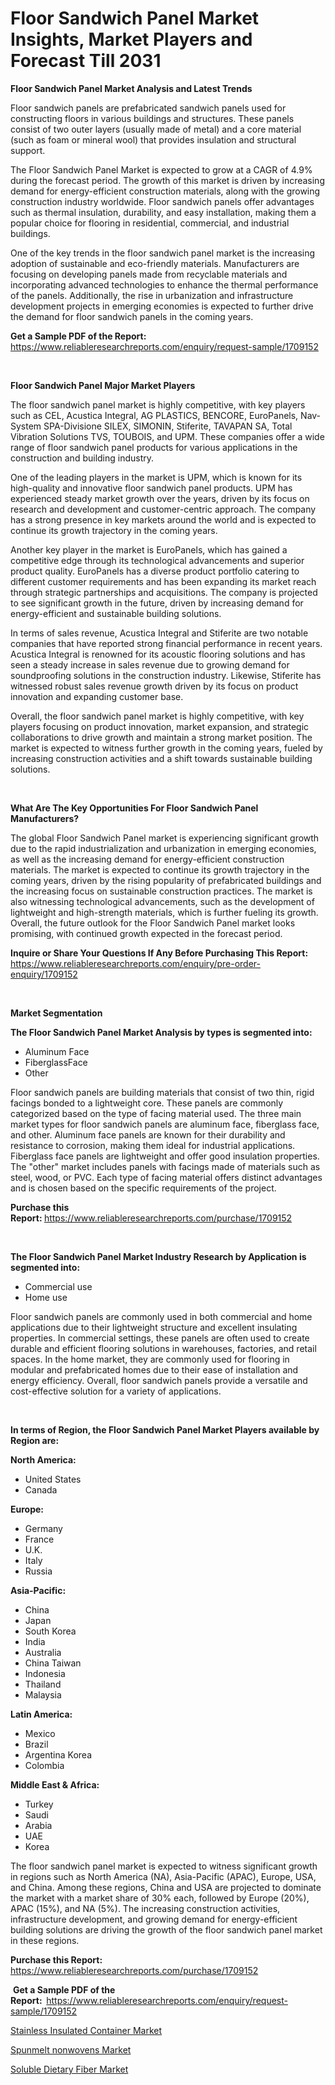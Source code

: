 <p><h1>Floor Sandwich Panel Market Insights, Market Players and Forecast Till 2031</h1></p><p><strong>Floor Sandwich Panel Market Analysis and Latest Trends</strong></p>
<p><p>Floor sandwich panels are prefabricated sandwich panels used for constructing floors in various buildings and structures. These panels consist of two outer layers (usually made of metal) and a core material (such as foam or mineral wool) that provides insulation and structural support.</p><p>The Floor Sandwich Panel Market is expected to grow at a CAGR of 4.9% during the forecast period. The growth of this market is driven by increasing demand for energy-efficient construction materials, along with the growing construction industry worldwide. Floor sandwich panels offer advantages such as thermal insulation, durability, and easy installation, making them a popular choice for flooring in residential, commercial, and industrial buildings.</p><p>One of the key trends in the floor sandwich panel market is the increasing adoption of sustainable and eco-friendly materials. Manufacturers are focusing on developing panels made from recyclable materials and incorporating advanced technologies to enhance the thermal performance of the panels. Additionally, the rise in urbanization and infrastructure development projects in emerging economies is expected to further drive the demand for floor sandwich panels in the coming years.</p></p>
<p><strong>Get a Sample PDF of the Report:&nbsp;</strong> <a href="https://www.reliableresearchreports.com/enquiry/request-sample/1709152">https://www.reliableresearchreports.com/enquiry/request-sample/1709152</a></p>
<p>&nbsp;</p>
<p><strong>Floor Sandwich Panel Major Market Players</strong></p>
<p><p>The floor sandwich panel market is highly competitive, with key players such as CEL, Acustica Integral, AG PLASTICS, BENCORE, EuroPanels, Nav-System SPA-Divisione SILEX, SIMONIN, Stiferite, TAVAPAN SA, Total Vibration Solutions TVS, TOUBOIS, and UPM. These companies offer a wide range of floor sandwich panel products for various applications in the construction and building industry.</p><p>One of the leading players in the market is UPM, which is known for its high-quality and innovative floor sandwich panel products. UPM has experienced steady market growth over the years, driven by its focus on research and development and customer-centric approach. The company has a strong presence in key markets around the world and is expected to continue its growth trajectory in the coming years.</p><p>Another key player in the market is EuroPanels, which has gained a competitive edge through its technological advancements and superior product quality. EuroPanels has a diverse product portfolio catering to different customer requirements and has been expanding its market reach through strategic partnerships and acquisitions. The company is projected to see significant growth in the future, driven by increasing demand for energy-efficient and sustainable building solutions.</p><p>In terms of sales revenue, Acustica Integral and Stiferite are two notable companies that have reported strong financial performance in recent years. Acustica Integral is renowned for its acoustic flooring solutions and has seen a steady increase in sales revenue due to growing demand for soundproofing solutions in the construction industry. Likewise, Stiferite has witnessed robust sales revenue growth driven by its focus on product innovation and expanding customer base.</p><p>Overall, the floor sandwich panel market is highly competitive, with key players focusing on product innovation, market expansion, and strategic collaborations to drive growth and maintain a strong market position. The market is expected to witness further growth in the coming years, fueled by increasing construction activities and a shift towards sustainable building solutions.</p></p>
<p>&nbsp;</p>
<p><strong>What Are The Key Opportunities For Floor Sandwich Panel Manufacturers?</strong></p>
<p><p>The global Floor Sandwich Panel market is experiencing significant growth due to the rapid industrialization and urbanization in emerging economies, as well as the increasing demand for energy-efficient construction materials. The market is expected to continue its growth trajectory in the coming years, driven by the rising popularity of prefabricated buildings and the increasing focus on sustainable construction practices. The market is also witnessing technological advancements, such as the development of lightweight and high-strength materials, which is further fueling its growth. Overall, the future outlook for the Floor Sandwich Panel market looks promising, with continued growth expected in the forecast period.</p></p>
<p><strong>Inquire or Share Your Questions If Any Before Purchasing This Report:</strong> <a href="https://www.reliableresearchreports.com/enquiry/pre-order-enquiry/1709152">https://www.reliableresearchreports.com/enquiry/pre-order-enquiry/1709152</a></p>
<p>&nbsp;</p>
<p><strong>Market Segmentation</strong></p>
<p><strong>The Floor Sandwich Panel Market Analysis by types is segmented into:</strong></p>
<p><ul><li>Aluminum Face</li><li>FiberglassFace</li><li>Other</li></ul></p>
<p><p>Floor sandwich panels are building materials that consist of two thin, rigid facings bonded to a lightweight core. These panels are commonly categorized based on the type of facing material used. The three main market types for floor sandwich panels are aluminum face, fiberglass face, and other. Aluminum face panels are known for their durability and resistance to corrosion, making them ideal for industrial applications. Fiberglass face panels are lightweight and offer good insulation properties. The "other" market includes panels with facings made of materials such as steel, wood, or PVC. Each type of facing material offers distinct advantages and is chosen based on the specific requirements of the project.</p></p>
<p><strong>Purchase this Report:&nbsp;</strong><a href="https://www.reliableresearchreports.com/purchase/1709152">https://www.reliableresearchreports.com/purchase/1709152</a></p>
<p>&nbsp;</p>
<p><strong>The Floor Sandwich Panel Market Industry Research by Application is segmented into:</strong></p>
<p><ul><li>Commercial use</li><li>Home use</li></ul></p>
<p><p>Floor sandwich panels are commonly used in both commercial and home applications due to their lightweight structure and excellent insulating properties. In commercial settings, these panels are often used to create durable and efficient flooring solutions in warehouses, factories, and retail spaces. In the home market, they are commonly used for flooring in modular and prefabricated homes due to their ease of installation and energy efficiency. Overall, floor sandwich panels provide a versatile and cost-effective solution for a variety of applications.</p></p>
<p>&nbsp;</p>
<p><strong>In terms of Region, the Floor Sandwich Panel Market Players available by Region are:</strong></p>
<p>
    <p> <strong> North America: </strong>
        <ul>
            <li>United States</li>
            <li>Canada</li>
        </ul>
        </p> 
    <p> <strong> Europe: </strong>
        <ul>
            <li>Germany</li>
            <li>France</li>
            <li>U.K.</li>
            <li>Italy</li>
            <li>Russia</li>
        </ul>
        </p> 
    <p> <strong> Asia-Pacific: </strong>
        <ul>
            <li>China</li>
            <li>Japan</li>
            <li>South Korea</li>
            <li>India</li>
            <li>Australia</li>
            <li>China Taiwan</li>
            <li>Indonesia</li>
            <li>Thailand</li>
            <li>Malaysia</li>
        </ul>
        </p> 
    <p> <strong> Latin America: </strong>
        <ul>
            <li>Mexico</li>
            <li>Brazil</li>
            <li>Argentina Korea</li>
            <li>Colombia</li>
        </ul>
        </p> 
    <p> <strong> Middle East & Africa: </strong>
        <ul>
            <li>Turkey</li>
            <li>Saudi</li>
            <li>Arabia</li>
            <li>UAE</li>
            <li>Korea</li>
        </ul>
    </p>
    </p>
<p><p>The floor sandwich panel market is expected to witness significant growth in regions such as North America (NA), Asia-Pacific (APAC), Europe, USA, and China. Among these regions, China and USA are projected to dominate the market with a market share of 30% each, followed by Europe (20%), APAC (15%), and NA (5%). The increasing construction activities, infrastructure development, and growing demand for energy-efficient building solutions are driving the growth of the floor sandwich panel market in these regions.</p></p>
<p><strong>Purchase this Report: </strong><a href="https://www.reliableresearchreports.com/purchase/1709152">https://www.reliableresearchreports.com/purchase/1709152</a></p>
<p>&nbsp;<strong>Get a Sample PDF of the Report:&nbsp;&nbsp;</strong><a href="https://www.reliableresearchreports.com/enquiry/request-sample/1709152">https://www.reliableresearchreports.com/enquiry/request-sample/1709152</a></p>
<p><strong></strong></p>
<p><p><a href="https://view.publitas.com/reportprime-1/stainless-insulated-container-market-size-growing-and-forecasted-for-period-from-2024-2031-and-provides-complete-market-analysis-of-this-market/">Stainless Insulated Container Market</a></p><p><a href="https://view.publitas.com/reportprime-1/spunmelt-nonwovens-market-research-report-provides-thorough-industry-overview-which-offers-an-in-depth-analysis-of-product-trends-and-new-market-divisions/">Spunmelt nonwovens Market</a></p><p><a href="https://view.publitas.com/reportprime-1/soluble-dietary-fiber-market-a-comprehensive-report-of-its-market-share-growth-trends-2024-2031/">Soluble Dietary Fiber Market</a></p></p>